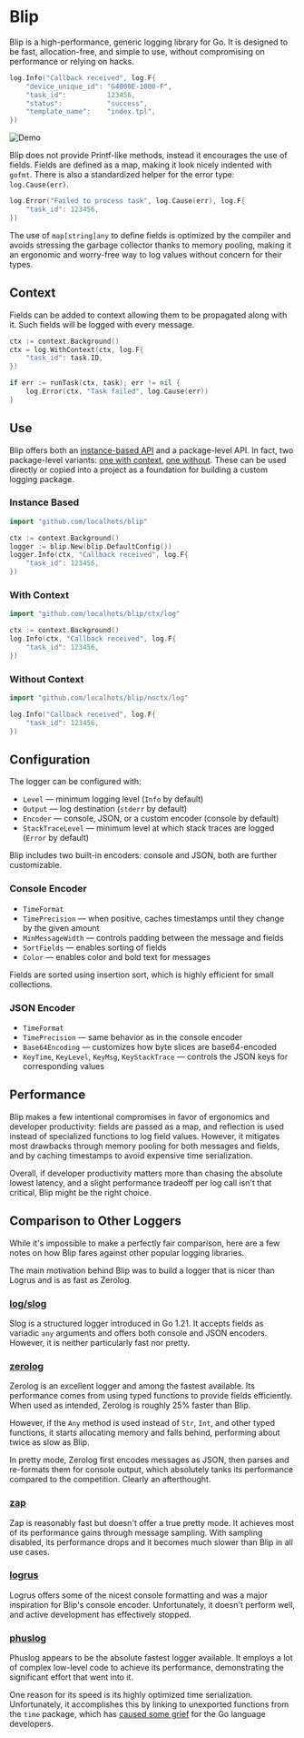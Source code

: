 # Blip

Blip is a high-performance, generic logging library for Go. It is designed to be
fast, allocation-free, and simple to use, without compromising on performance or
relying on hacks.

```go
log.Info("Callback received", log.F{
	"device_unique_id": "G4000E-1000-F",
	"task_id":          123456,
	"status":           "success",
	"template_name":    "index.tpl",
})
```

![Demo](https://github.com/user-attachments/assets/55175d0b-80a5-4fb9-9088-a331a6f3e372)

Blip does not provide Printf-like methods, instead it encourages the use of
fields. Fields are defined as a map, making it look nicely indented with `gofmt`.
There is also a standardized helper for the error type: `log.Cause(err)`.

```go
log.Error("Failed to process task", log.Cause(err), log.F{
	"task_id": 123456,
})
```

The use of `map[string]any` to define fields is optimized by the compiler and
avoids stressing the garbage collector thanks to memory pooling, making it an
ergonomic and worry-free way to log values without concern for their types.

## Context

Fields can be added to context allowing them to be propagated along with it.
Such fields will be logged with every message.

```go
ctx := context.Background()
ctx = log.WithContext(ctx, log.F{
	"task_id": task.ID,
})

if err := runTask(ctx, task); err != nil {
	log.Error(ctx, "Task failed", log.Cause(err))
}
```

## Use

Blip offers both an
[instance-based API](https://pkg.go.dev/github.com/localhots/blip) and a
package-level API. In fact, two package-level variants:
[one with context](https://pkg.go.dev/github.com/localhots/blip/ctx/log),
[one without](https://pkg.go.dev/github.com/localhots/blip/noctx/log).
These can be used directly or copied into a project as a foundation for building
a custom logging package.

### Instance Based

```go
import "github.com/localhots/blip"

ctx := context.Background()
logger := blip.New(blip.DefaultConfig())
logger.Info(ctx, "Callback received", log.F{
	"task_id": 123456,
})
```

### With Context

```go
import "github.com/localhots/blip/ctx/log"

ctx := context.Background()
log.Info(ctx, "Callback received", log.F{
	"task_id": 123456,
})
```

### Without Context

```go
import "github.com/localhots/blip/noctx/log"

log.Info("Callback received", log.F{
	"task_id": 123456,
})
```

## Configuration

The logger can be configured with:

- `Level` — minimum logging level (`Info` by default)
- `Output` — log destination (`stderr` by default)
- `Encoder` — console, JSON, or a custom encoder (console by default)
- `StackTraceLevel` — minimum level at which stack traces are logged (`Error` by default)

Blip includes two built-in encoders: console and JSON, both are further
customizable.

### Console Encoder

- `TimeFormat`
- `TimePrecision` — when positive, caches timestamps until they change by the
  given amount
- `MinMessageWidth` — controls padding between the message and fields
- `SortFields` — enables sorting of fields
- `Color` — enables color and bold text for messages

Fields are sorted using insertion sort, which is highly efficient for small
collections.

### JSON Encoder

- `TimeFormat`
- `TimePrecision` — same behavior as in the console encoder
- `Base64Encoding` — customizes how byte slices are base64-encoded
- `KeyTime`, `KeyLevel`, `KeyMsg`, `KeyStackTrace` — controls the JSON keys for
  corresponding values

## Performance

Blip makes a few intentional compromises in favor of ergonomics and developer
productivity: fields are passed as a map, and reflection is used instead of
specialized functions to log field values. However, it mitigates most drawbacks
through memory pooling for both messages and fields, and by caching timestamps
to avoid expensive time serialization.

Overall, if developer productivity matters more than chasing the absolute lowest
latency, and a slight performance tradeoff per log call isn't that critical,
Blip might be the right choice.

## Comparison to Other Loggers

While it's impossible to make a perfectly fair comparison, here are a few notes
on how Blip fares against other popular logging libraries.

The main motivation behind Blip was to build a logger that is nicer than Logrus
and is as fast as Zerolog.

### [log/slog](https://pkg.go.dev/log/slog)

Slog is a structured logger introduced in Go 1.21. It accepts fields as variadic
`any` arguments and offers both console and JSON encoders. However, it is
neither particularly fast nor pretty.

### [zerolog](https://github.com/rs/zerolog)

Zerolog is an excellent logger and among the fastest available. Its performance
comes from using typed functions to provide fields efficiently. When used as
intended, Zerolog is roughly 25% faster than Blip.

However, if the `Any` method is used instead of `Str`, `Int`, and other typed
functions, it starts allocating memory and falls behind, performing about twice
as slow as Blip.

In pretty mode, Zerolog first encodes messages as JSON, then parses and
re-formats them for console output, which absolutely tanks its performance
compared to the competition. Clearly an afterthought.

### [zap](https://github.com/uber-go/zap)

Zap is reasonably fast but doesn't offer a true pretty mode. It achieves most of
its performance gains through message sampling. With sampling disabled, its
performance drops and it becomes much slower than Blip in all use cases.

### [logrus](https://github.com/sirupsen/logrus)

Logrus offers some of the nicest console formatting and was a major inspiration
for Blip's console encoder. Unfortunately, it doesn't perform well, and active
development has effectively stopped.

### [phuslog](https://github.com/phuslu/log)

Phuslog appears to be the absolute fastest logger available. It employs a lot of
complex low-level code to achieve its performance, demonstrating the significant
effort that went into it.

One reason for its speed is its highly optimized time serialization.
Unfortunately, it accomplishes this by linking to unexported functions from the
`time` package, which has
[caused some grief](https://github.com/golang/go/blob/dad4f39971d89b56224d1eb44121305b1c0ef711/src/time/time.go#L1304-L1314)
for the Go language developers.
